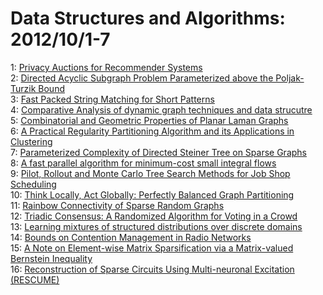# Data Structures and Algorithms: 2012/10/1-7  
1: [Privacy Auctions for Recommender Systems](https://doi.org/10.48550/arXiv.1111.2885)  
2: [Directed Acyclic Subgraph Problem Parameterized above the Poljak-Turzik  Bound](https://doi.org/10.48550/arXiv.1207.3586)  
3: [Fast Packed String Matching for Short Patterns](https://doi.org/10.48550/arXiv.1209.6449)  
4: [Comparative Analysis of dynamic graph techniques and data strucutre](https://doi.org/10.48550/arXiv.1209.6486)  
5: [Combinatorial and Geometric Properties of Planar Laman Graphs](https://doi.org/10.48550/arXiv.1209.6506)  
6: [A Practical Regularity Partitioning Algorithm and its Applications in  Clustering](https://doi.org/10.48550/arXiv.1209.6540)  
7: [Parameterized Complexity of Directed Steiner Tree on Sparse Graphs](https://doi.org/10.48550/arXiv.1210.0260)  
8: [A fast parallel algorithm for minimum-cost small integral flows](https://doi.org/10.48550/arXiv.1210.0340)  
9: [Pilot, Rollout and Monte Carlo Tree Search Methods for Job Shop  Scheduling](https://doi.org/10.48550/arXiv.1210.0374)  
10: [Think Locally, Act Globally: Perfectly Balanced Graph Partitioning](https://doi.org/10.48550/arXiv.1210.0477)  
11: [Rainbow Connectivity of Sparse Random Graphs](https://doi.org/10.48550/arXiv.1201.4603)  
12: [Triadic Consensus: A Randomized Algorithm for Voting in a Crowd](https://doi.org/10.48550/arXiv.1210.0664)  
13: [Learning mixtures of structured distributions over discrete domains](https://doi.org/10.48550/arXiv.1210.0864)  
14: [Bounds on Contention Management in Radio Networks](https://doi.org/10.48550/arXiv.1206.0154)  
15: [A Note on Element-wise Matrix Sparsification via a Matrix-valued  Bernstein Inequality](https://doi.org/10.48550/arXiv.1006.0407)  
16: [Reconstruction of Sparse Circuits Using Multi-neuronal Excitation  (RESCUME)](https://doi.org/10.48550/arXiv.1210.1544)  